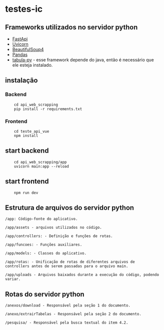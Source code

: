 # testes-ic

## Frameworks utilizados no servidor python
+ [FastApi](https://fastapi.tiangolo.com/)
+ [Uvicorn](https://www.uvicorn.org/)
+ [BeautifulSoup4](https://beautiful-soup-4.readthedocs.io/en/latest/)
+ [Pandas](https://pandas.pydata.org/docs/user_guide/)
+ [tabula-py](https://tabula-py.readthedocs.io/en/latest/) - esse framework depende do java, então é necessário que ele esteja instalado.

## instalação
### Backend
```
    cd api_web_scrapping
    pip install -r requirements.txt
```
### Frontend
```
    cd teste_api_vue
    npm install
```
## start backend
```
    cd api_web_scrapping/app
    uvicorn main:app --reload
```

## start frontend
```
    npm run dev
```

## Estrutura de arquivos do servidor python
```
/app: Código-fonte do aplicativo.

/app/assets - arquivos utilizados no código.

/app/controllers: - Definição e funções de rotas.

/app/funcoes: - Funções auxiliares.

/app/models: - Classes do aplicativo.

/app/rotas: - Unificação de rotas de diferentes arquivos de controllers antes de serem passadas para o arquivo main.

/app/uploads - Arquivos baixados durante a execução do código, podendo variar. 
```

## Rotas do servidor python 
```
/anexos/download - Responsável pela seção 1 do documento.

/anexo/extrairTabelas - Responsável pela seção 2 do documento.

/pesquisa/ - Responsável pela busca textual do item 4.2. 
```
